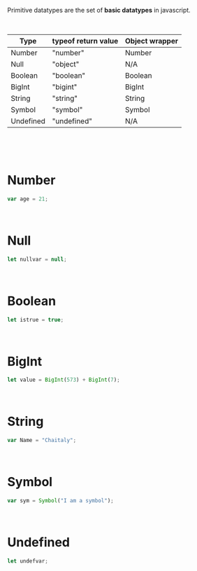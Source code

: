 Primitive datatypes are the set of **basic datatypes** in javascript.

&nbsp;

| Type      | typeof return value | Object wrapper |
| --------- | ------------------- | -------------- |
| Number    | "number"            | Number         |
| Null      | "object"            | N/A            |
| Boolean   | "boolean"           | Boolean        |
| BigInt    | "bigint"            | BigInt         |
| String    | "string"            | String         |
| Symbol    | "symbol"            | Symbol         |
| Undefined | "undefined"         | N/A            |

&nbsp;

&nbsp;

# Number

```js
var age = 21;
```

&nbsp;

# Null

```js
let nullvar = null;
```

&nbsp;

# Boolean

```js
let istrue = true;
```

&nbsp;

# BigInt

```js
let value = BigInt(573) + BigInt(7);
```

&nbsp;

# String

```js
var Name = "Chaitaly";
```

&nbsp;

# Symbol

```js
var sym = Symbol("I am a symbol");
```

&nbsp;

# Undefined

```js
let undefvar;
```
